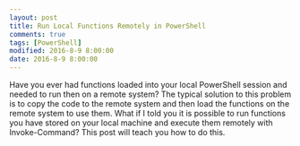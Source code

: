 ```yaml
---
layout: post
title: Run Local Functions Remotely in PowerShell
comments: true
tags: [PowerShell]
modified: 2016-8-9 8:00:00
date: 2016-8-9 8:00:00
---
```


Have you ever had functions loaded into your local PowerShell session and needed to run then on a remote system? The typical solution
to this problem is to copy the code to the remote system and then load the functions on the remote system to use them. What if I told you
it is possible to run functions you have stored on your local machine and execute them remotely with Invoke-Command? This post will teach
you how to do this.